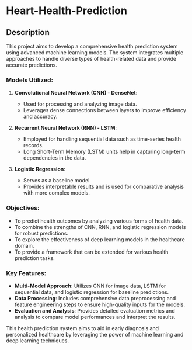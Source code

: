# Heart-Health-Prediction



## Description

This project aims to develop a comprehensive health prediction system using advanced machine learning models. The system integrates multiple approaches to handle diverse types of health-related data and provide accurate predictions.

### Models Utilized:

1. **Convolutional Neural Network (CNN) - DenseNet**:
   - Used for processing and analyzing image data.
   - Leverages dense connections between layers to improve efficiency and accuracy.

2. **Recurrent Neural Network (RNN) - LSTM**:
   - Employed for handling sequential data such as time-series health records.
   - Long Short-Term Memory (LSTM) units help in capturing long-term dependencies in the data.

3. **Logistic Regression**:
   - Serves as a baseline model.
   - Provides interpretable results and is used for comparative analysis with more complex models.

### Objectives:

- To predict health outcomes by analyzing various forms of health data.
- To combine the strengths of CNN, RNN, and logistic regression models for robust predictions.
- To explore the effectiveness of deep learning models in the healthcare domain.
- To provide a framework that can be extended for various health prediction tasks.

### Key Features:

- **Multi-Model Approach**: Utilizes CNN for image data, LSTM for sequential data, and logistic regression for baseline predictions.
- **Data Processing**: Includes comprehensive data preprocessing and feature engineering steps to ensure high-quality inputs for the models.
- **Evaluation and Analysis**: Provides detailed evaluation metrics and analysis to compare model performances and interpret the results.

This health prediction system aims to aid in early diagnosis and personalized healthcare by leveraging the power of machine learning and deep learning techniques.
